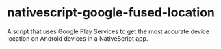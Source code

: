 # nativescript-google-fused-location
A script that uses Google Play Services to get the most accurate device location on Android devices in a NativeScript app.
